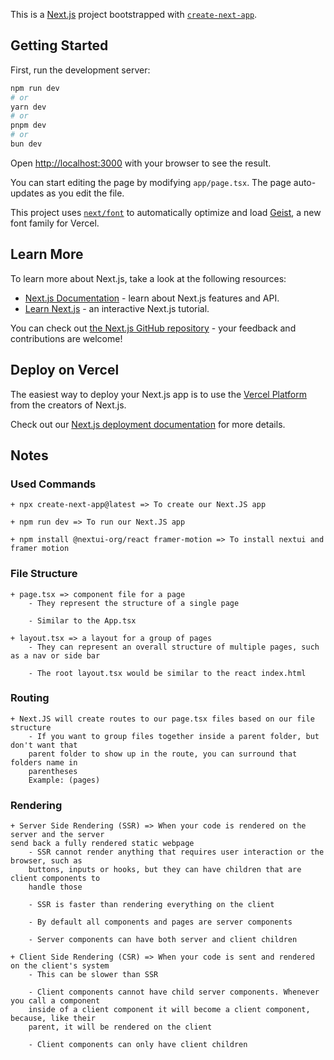 This is a [Next.js](https://nextjs.org) project bootstrapped with [`create-next-app`](https://nextjs.org/docs/app/api-reference/cli/create-next-app).

## Getting Started

First, run the development server:

```bash
npm run dev
# or
yarn dev
# or
pnpm dev
# or
bun dev
```

Open [http://localhost:3000](http://localhost:3000) with your browser to see the result.

You can start editing the page by modifying `app/page.tsx`. The page auto-updates as you edit the file.

This project uses [`next/font`](https://nextjs.org/docs/app/building-your-application/optimizing/fonts) to automatically optimize and load [Geist](https://vercel.com/font), a new font family for Vercel.

## Learn More

To learn more about Next.js, take a look at the following resources:

- [Next.js Documentation](https://nextjs.org/docs) - learn about Next.js features and API.
- [Learn Next.js](https://nextjs.org/learn) - an interactive Next.js tutorial.

You can check out [the Next.js GitHub repository](https://github.com/vercel/next.js) - your feedback and contributions are welcome!

## Deploy on Vercel

The easiest way to deploy your Next.js app is to use the [Vercel Platform](https://vercel.com/new?utm_medium=default-template&filter=next.js&utm_source=create-next-app&utm_campaign=create-next-app-readme) from the creators of Next.js.

Check out our [Next.js deployment documentation](https://nextjs.org/docs/app/building-your-application/deploying) for more details.




## Notes

### Used Commands
    + npx create-next-app@latest => To create our Next.JS app

    + npm run dev => To run our Next.JS app

    + npm install @nextui-org/react framer-motion => To install nextui and framer motion

### File Structure
    + page.tsx => component file for a page
        - They represent the structure of a single page

        - Similar to the App.tsx

    + layout.tsx => a layout for a group of pages
        - They can represent an overall structure of multiple pages, such as a nav or side bar

        - The root layout.tsx would be similar to the react index.html

### Routing
    + Next.JS will create routes to our page.tsx files based on our file structure
        - If you want to group files together inside a parent folder, but don't want that
        parent folder to show up in the route, you can surround that folders name in
        parentheses 
        Example: (pages)

### Rendering
    + Server Side Rendering (SSR) => When your code is rendered on the server and the server
    send back a fully rendered static webpage
        - SSR cannot render anything that requires user interaction or the browser, such as
        buttons, inputs or hooks, but they can have children that are client components to
        handle those

        - SSR is faster than rendering everything on the client

        - By default all components and pages are server components

        - Server components can have both server and client children

    + Client Side Rendering (CSR) => When your code is sent and rendered on the client's system
        - This can be slower than SSR

        - Client components cannot have child server components. Whenever you call a component
        inside of a client component it will become a client component, because, like their
        parent, it will be rendered on the client

        - Client components can only have client children